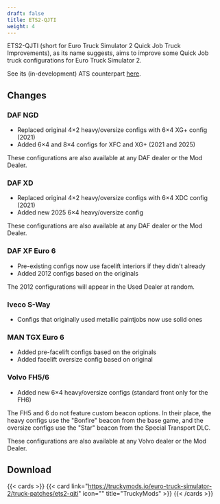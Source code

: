 ```yaml
---
draft: false
title: ETS2-QJTI
weight: 4
---
```


ETS2-QJTI (short for Euro Truck Simulator 2 Quick Job Truck Improvements), as its name suggests, aims to improve some Quick Job truck configurations for Euro Truck Simulator 2.

See its (in-development) ATS counterpart [here](../../ats-qjti).

## Changes

### DAF NGD

* Replaced original 4×2 heavy/oversize configs with 6×4 XG+ config (2021)
* Added 6×4 and 8×4 configs for XFC and XG+ (2021 and 2025)

These configurations are also available at any DAF dealer or the Mod Dealer.

### DAF XD

* Replaced original 4×2 heavy/oversize configs with 6×4 XDC config (2021)
* Added new 2025 6×4 heavy/oversize config

These configurations are also available at any DAF dealer or the Mod Dealer.

### DAF XF Euro 6

* Pre-existing configs now use facelift interiors if they didn't already
* Added 2012 configs based on the originals

The 2012 configurations will appear in the Used Dealer at random.

### Iveco S-Way

* Configs that originally used metallic paintjobs now use solid ones

### MAN TGX Euro 6

* Added pre-facelift configs based on the originals
* Added facelift oversize config based on original

### Volvo FH5/6

* Added new 6×4 heavy/oversize configs (standard front only for the FH6)

The FH5 and 6 do not feature custom beacon options. In their place, the heavy configs use the "Bonfire" beacon from the base game, and the oversize configs use the "Star" beacon from the Special Transport DLC.

These configurations are also available at any Volvo dealer or the Mod Dealer.

## Download

{{< cards >}}
 {{< card link="https://truckymods.io/euro-truck-simulator-2/truck-patches/ets2-qjti" icon="" title="TruckyMods" >}}
{{< /cards >}}